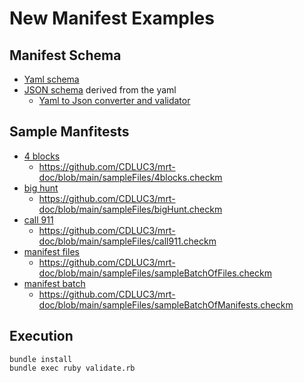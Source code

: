 # New Manifest Examples

## Manifest Schema
- [Yaml schema](merritt-manifest-schema.yml)
- [JSON schema](merritt-manifest-schema.json) derived from the yaml
  - [Yaml to Json converter and validator](validate.rb)

## Sample Manfitests
- [4 blocks](manifest4blocks.yml)
  - https://github.com/CDLUC3/mrt-doc/blob/main/sampleFiles/4blocks.checkm
- [big hunt](manifest.bigHunt.yml)
  - https://github.com/CDLUC3/mrt-doc/blob/main/sampleFiles/bigHunt.checkm
- [call 911](manifest.call911.yml)
  - https://github.com/CDLUC3/mrt-doc/blob/main/sampleFiles/call911.checkm
- [manifest files](manifest.files.yml)
  - https://github.com/CDLUC3/mrt-doc/blob/main/sampleFiles/sampleBatchOfFiles.checkm
- [manifest batch](manifest.batch.yml)
  - https://github.com/CDLUC3/mrt-doc/blob/main/sampleFiles/sampleBatchOfManifests.checkm

## Execution
```
bundle install
bundle exec ruby validate.rb
```